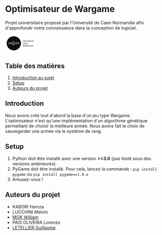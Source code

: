 # Optimisateur de Wargame

Projet universitaire proposé par l'Université de Caen Normandie afin d'approfondir notre connaissance dans la conception de logiciel.

<img src="logo-UNICAEN.jpg" style="width: 100px;" />


## Table des matières
1. [Introduction au sujet](#introduction)
2. [Setup](#setup)
3. [Auteurs du projet](#auteurs-du-projet)

## Introduction
Nous avons créé tout d'abord la base d'un jeu type Wargame. L'optimisateur n'est qu'une implémentation d'un algorithme génétique permettant de choisir la meilleure armée. Nous avons fait le choix de sauvegarder une armée via le système de rang.

## Setup
1. Python doit être installé avec une version **>=3.6** (pas testé sous des versions antérieures).
2. PyGame doit être installé. Pour cela, lancez la commande : ```pip install pygame``` ou ```pip install pygame==1.9.x```
3. Amusez-vous !

## Auteurs du projet
- KABORI Hamza
- LUCCHINI Melvin
- [MOK William](@akbeeh)
- PAIS OLIVEIRA Lorenzo
- [LETELLIER Guillaume](@Guigui14460)
